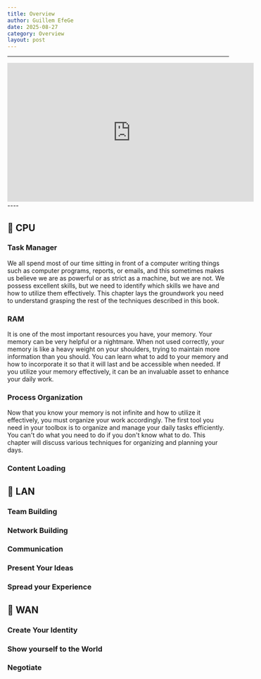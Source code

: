 ```yaml
---
title: Overview
author: Guillem EfeGe
date: 2025-08-27
category: Overview
layout: post
---
```



----
<iframe width="560" height="315" src="https://www.youtube.com/embed/9qmPDM7xQAM?si=oqXhViEguz5fLtAQ" title="Booster Skills Overview" frameborder="0" style="display:block;margin:auto" allow="accelerometer; autoplay; clipboard-write; encrypted-media; gyroscope; picture-in-picture; web-share" referrerpolicy="strict-origin-when-cross-origin" allowfullscreen></iframe>
----

## 🚀 CPU

### Task Manager

We all spend most of our time sitting in front of a computer writing things such as computer programs, reports, or emails, and this sometimes makes us believe we are as powerful or as strict as a machine, but we are not. We possess excellent skills, but we need to identify which skills we have and how to utilize them effectively. This chapter lays the groundwork you need to understand grasping the rest of the techniques described in this book.

### RAM

It is one of the most important resources you have, your memory. Your memory can be very helpful or a nightmare. When not used correctly, your memory is like a heavy weight on your shoulders, trying to maintain more information than you should. You can learn what to add to your memory and how to incorporate it so that it will last and be accessible when needed. If you utilize your memory effectively, it can be an invaluable asset to enhance your daily work.

### Process Organization

Now that you know your memory is not infinite and how to utilize it effectively, you must organize your work accordingly. The first tool you need in your toolbox is to organize and manage your daily tasks efficiently. You can't do what you need to do if you don't know what to do. This chapter will discuss various techniques for organizing and planning your days.

### Content Loading

## 🚀 LAN

### Team Building

### Network Building

### Communication

### Present Your Ideas

### Spread your Experience

## 🚀 WAN

### Create Your Identity

### Show yourself to the World

### Negotiate